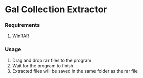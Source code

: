 # Gal Collection Extractor

### Requirements

1. WinRAR

### Usage

1. Drag and drop rar files to the program
2. Wait for the program to finish
3. Extracted files will be saved in the same folder as the rar file